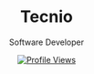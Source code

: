 <h1 align="center">Tecnio</h1>
<p align="center">Software Developer</p>

<a href="https://github.com/Tecnio">
  <p align="center">
    <img src="https://komarev.com/ghpvc/?username=Tecnio&style=for-the-badge" alt="Profile Views">
  </p>
</a>
